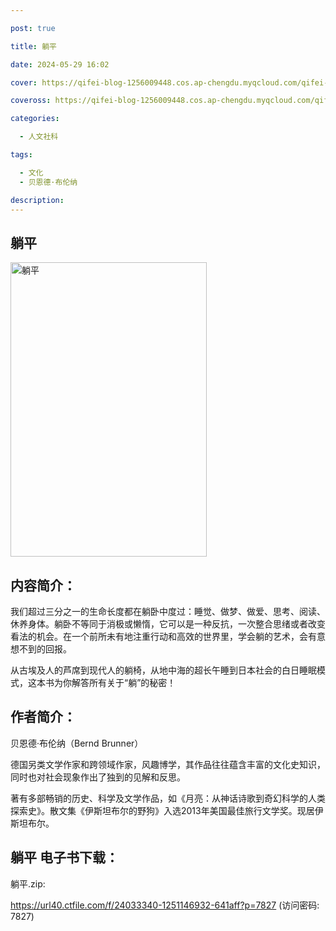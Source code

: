 ```yaml
---

post: true

title: 躺平

date: 2024-05-29 16:02

cover: https://qifei-blog-1256009448.cos.ap-chengdu.myqcloud.com/qifei-blog/6573c034c458853aefd84334.jpg

coveross: https://qifei-blog-1256009448.cos.ap-chengdu.myqcloud.com/qifei-blog/6573c034c458853aefd84334.jpg

categories:

  - 人文社科

tags:

  - 文化
  - 贝恩德·布伦纳

description:
---
```


## 躺平
<img alt="躺平 " class="aligncenter loaded" data-was-processed="true" decoding="async" fetchpriority="high" height="471" src="https://qifei-blog-1256009448.cos.ap-chengdu.myqcloud.com/qifei-blog/6573c034c458853aefd84334.jpg" style="cursor: zoom-in;" width="314"/>

## 内容简介：

我们超过三分之一的生命长度都在躺卧中度过：睡觉、做梦、做爱、思考、阅读、休养身体。躺卧不等同于消极或懒惰，它可以是一种反抗，一次整合思绪或者改变看法的机会。在一个前所未有地注重行动和高效的世界里，学会躺的艺术，会有意想不到的回报。

从古埃及人的芦席到现代人的躺椅，从地中海的超长午睡到日本社会的白日睡眠模式，这本书为你解答所有关于“躺”的秘密！

## 作者简介：

贝恩德·布伦纳（Bernd Brunner）

德国另类文学作家和跨领域作家，风趣博学，其作品往往蕴含丰富的文化史知识，同时也对社会现象作出了独到的见解和反思。

著有多部畅销的历史、科学及文学作品，如《月亮：从神话诗歌到奇幻科学的人类探索史》。散文集《伊斯坦布尔的野狗》入选2013年美国最佳旅行文学奖。现居伊斯坦布尔。

## 躺平 电子书下载：

躺平.zip: 

https://url40.ctfile.com/f/24033340-1251146932-641aff?p=7827 (访问密码: 7827)
